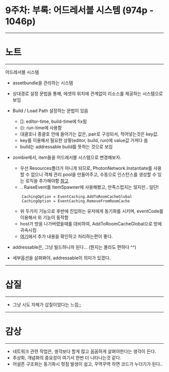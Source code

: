 # 9주차: 부록: 어드레서블 시스템 (974p - 1046p)

---
# 노트
---
어드레서블 시스템
- assetbundle을 관리하는 시스템
- 상대경로 설정 문법을 통해, 에셋의 위치에 관계없이 리소스를 제공하는 시스템으로 보임
- Build / Load Path 설정하는 문법이 있음
    - []: editor-time, build-time에 fix됨
    - {}: run-time에 사용함
    - 대괄호나 중괄호 안에 들어가는 값은, pair로 구성되서, 적어넣는것은 key값.
    - key를 이용해서 필요한 상황(editor, build, run)에 value값 가져다 씀
    - build는 addressable build를 뜻하는 것으로 보임
    
- zombie에서, item들을 어드레서블 시스템으로 변경해보자.
    - 우선 Resources폴더가 아니게 되므로, PhotonNetwork.Instantiate를 사용할 수 없으니 객체 관리 pool을 만들어주고, 수동으로 인스턴스를 생성할 수 있는 로직을 추가해야함 [참고](https://doc.photonengine.com/ko-kr/pun/current/gameplay/instantiation) 
    - .. RaiseEvent를 ItemSpawner에 사용해봤고, 만족스럽지는 않지만.. 일단!
    ```
        CachingOption = EventCaching.AddToRoomCacheGlobal
        CachingOption = EventCaching.RemoveFromRoomCache
    ```
    - 위 두가지 기능으로 후반에 진입하는 유저에게 동기화를 시키며, eventCode를 이용해서 위 기능이 동작함
    - host가 방을 나가버렸을때를 대비하여, AddToRoomCacheGlobal으로 방에 귀속시킴
    - [여기](https://doc-api.photonengine.com/en/pun/v2/class_photon_1_1_realtime_1_1_raise_event_options.html)에서 추가 내용을 확인하고 처리하는편이 좋다.

- addressable은, 그냥 빌드하니까 된다... (뭔지는 몰라도 편하다 ^^)
- 세부옵션을 살펴봐야, addressable이 의미가 있겠다.


---
# 삽질
---
- 그냥 시도 자체가 삽질이었다는 느낌;;


---
# 감상
---
- 네트워크 관련 작업은, 생각보다 할게 많고 꼼꼼하게 살펴야한다는 생각이 든다.
- 추상화, 개념화의 중요성이 여기서 한번 더 나타나는것 같다.
- 어설픈 구조화는 동기화시 헛점 발생이 쉽고, 꾸역꾸역 하면 코드가 누더기가 된다..

